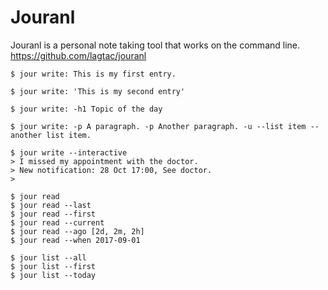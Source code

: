 # Jouranl

Jouranl is a personal note taking tool that works on the command line. https://github.com/lagtac/jouranl

    $ jour write: This is my first entry.
  
    $ jour write: 'This is my second entry'
  
    $ jour write: -h1 Topic of the day
  
    $ jour write: -p A paragraph. -p Another paragraph. -u --list item --another list item.
  
    $ jour write --interactive
    > I missed my appointment with the doctor.
    > New notification: 28 Oct 17:00, See doctor.
    >

    $ jour read
    $ jour read --last 
    $ jour read --first
    $ jour read --current
    $ jour read --ago [2d, 2m, 2h]
    $ jour read --when 2017-09-01 

    $ jour list --all
    $ jour list --first
    $ jour list --today
    